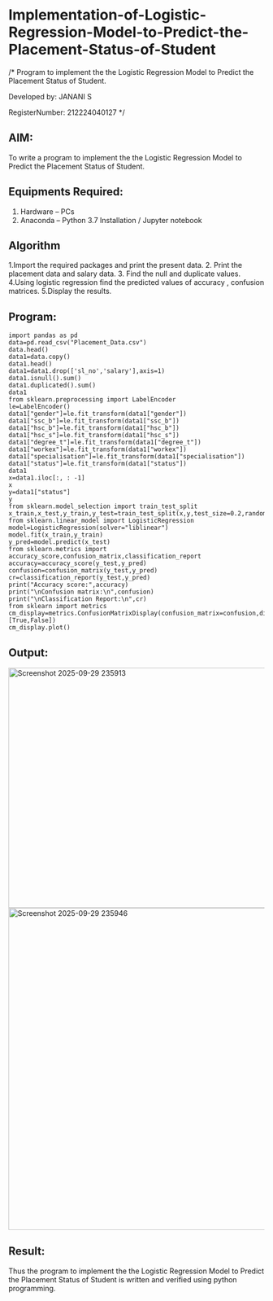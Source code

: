 # Implementation-of-Logistic-Regression-Model-to-Predict-the-Placement-Status-of-Student
/*
Program to implement the the Logistic Regression Model to Predict the Placement Status of Student.

Developed by: JANANI S

RegisterNumber: 212224040127 
*/

## AIM:
To write a program to implement the the Logistic Regression Model to Predict the Placement Status of Student.

## Equipments Required:
1. Hardware – PCs
2. Anaconda – Python 3.7 Installation / Jupyter notebook

## Algorithm
1.Import the required packages and print the present data. 
2. Print the placement data and salary data.
3. Find the null and duplicate values.
4.Using logistic regression find the predicted values of accuracy , confusion matrices.
5.Display the results.



## Program:
```
import pandas as pd
data=pd.read_csv("Placement_Data.csv")
data.head()
data1=data.copy()
data1.head()
data1=data1.drop(['sl_no','salary'],axis=1)
data1.isnull().sum()
data1.duplicated().sum()
data1
from sklearn.preprocessing import LabelEncoder
le=LabelEncoder()
data1["gender"]=le.fit_transform(data1["gender"])
data1["ssc_b"]=le.fit_transform(data1["ssc_b"])
data1["hsc_b"]=le.fit_transform(data1["hsc_b"])
data1["hsc_s"]=le.fit_transform(data1["hsc_s"])
data1["degree_t"]=le.fit_transform(data1["degree_t"])
data1["workex"]=le.fit_transform(data1["workex"])
data1["specialisation"]=le.fit_transform(data1["specialisation"])
data1["status"]=le.fit_transform(data1["status"])
data1
x=data1.iloc[:, : -1]
x
y=data1["status"]
y
from sklearn.model_selection import train_test_split
x_train,x_test,y_train,y_test=train_test_split(x,y,test_size=0.2,random_state=0)
from sklearn.linear_model import LogisticRegression
model=LogisticRegression(solver="liblinear")
model.fit(x_train,y_train)
y_pred=model.predict(x_test)
from sklearn.metrics import accuracy_score,confusion_matrix,classification_report
accuracy=accuracy_score(y_test,y_pred)
confusion=confusion_matrix(y_test,y_pred)
cr=classification_report(y_test,y_pred)
print("Accuracy score:",accuracy)
print("\nConfusion matrix:\n",confusion)
print("\nClassification Report:\n",cr)
from sklearn import metrics
cm_display=metrics.ConfusionMatrixDisplay(confusion_matrix=confusion,display_labels=[True,False])
cm_display.plot()

```

## Output:

<img width="828" height="472" alt="Screenshot 2025-09-29 235913" src="https://github.com/user-attachments/assets/a0def67a-9ac0-413a-808e-549e322e90d5" />

<img width="920" height="633" alt="Screenshot 2025-09-29 235946" src="https://github.com/user-attachments/assets/f8619a20-8d60-49ed-8be0-f92c0f83ca00" />





## Result:
Thus the program to implement the the Logistic Regression Model to Predict the Placement Status of Student is written and verified using python programming.
